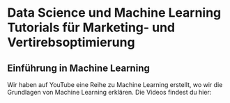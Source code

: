 # Data Science und Machine Learning Tutorials für Marketing- und Vertirebsoptimierung


## Einführung in Machine Learning

Wir haben auf YouTube eine Reihe zu Machine Learning erstellt, wo wir die Grundlagen von Machine Learning erklären. Die Videos findest du hier:

